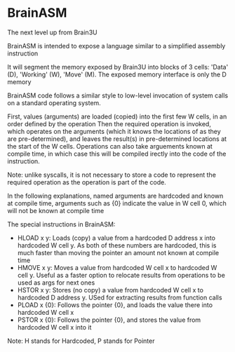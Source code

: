 # BrainASM

The next level up from Brain3U

BrainASM is intended to expose a language similar to a simplified assembly instruction

It will segment the memory exposed by Brain3U into blocks of 3 cells: 'Data' (D), 'Working' (W), 'Move' (M). The exposed memory interface is only the D memory

BrainASM code follows a similar style to low-level invocation of system calls on a standard operating system.

First, values (arguments) are loaded (copied) into the first few W cells, in an order defined by the operation
Then the required operation is invoked, which operates on the arguments (which it knows the locations of as they are pre-determined), and leaves the result(s) in pre-determined locations at the start of the W cells.
Operations can also take arguements known at compile time, in which case this will be compiled irectly into the code of the instruction.

Note: unlike syscalls, it is not necessary to store a code to represent the required operation as the operation is part of the code.

In the following explanations, named arguments are hardcoded and known at compile time, arguments such as {0} indicate the value in W cell 0, which will not be known at compile time

The special instructions in BrainASM:
- HLOAD x y: Loads (copy) a value from a hardcoded D address x into hardcoded W cell y. As both of these numbers are hardcoded, this is much faster than moving the pointer an amount not known at compile time
- HMOVE x y: Moves a value from hardcoded W cell x to hardcoded W cell y. Useful as a faster option to relocate results from operations to be used as args for next ones
- HSTOR x y: Stores (no copy) a value from hardcoded W cell x to hardcoded D address y. USed for extracting results from function calls
- PLOAD x {0}: Follows the pointer {0}, and loads the value there into hardcoded W cell x
- PSTOR x {0}: Follows the pointer {0}, and stores the value from hardcoded W cell x into it


Note: H stands for Hardcoded, P stands for Pointer